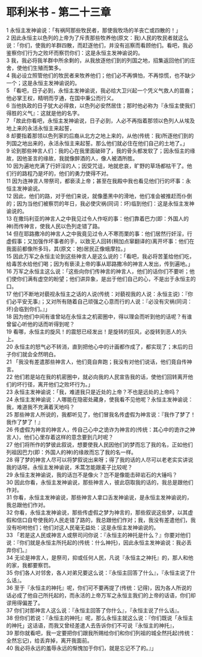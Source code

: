 # 耶利米书 - 第二十三章
  
 1 永恒主发神谕说：「有祸阿那些牧民者，那使我牧场的羊丧亡或四散的！」  
 2 因此永恒主以色列的上帝为了斥责那些牧养他(原文：我)人民的牧民者就这么说：「你们，使我的羊群四散，而赶逐他们，并没有巡察而看顾他们。看吧，我必鉴察你们行为之败坏而察罚你们：这是永恒主发神谕说的。  
 3 我，我必将我羊群中所余剩的，从我放逐他们到的列国之地，招集返回他们的庄舍，使他们生殖而繁多。  
 4 我必设立照管他们的牧民者来牧养他们；他们必不再惧怕，不再惊慌，也不缺少一个；这是永恒主发神谕说的。  
 5 「看吧，日子必到，永恒主发神谕说，我必给大卫兴起一个凭义气救人的苗裔；他必掌王权，精明而亨通，在国中秉公而行义。  
 6 当他执政的日子犹大必得救，以色列必安然居住；那时他必称为『永恒主使我们得胜的义气』：这就是他的名字。  
 7 「故此你看吧，永恒主发神谕说，日子必到，人必不再指着那领以色列人从埃及地上来的永活永恒主来起誓，  
 8 却要指着那领以色列家的后裔从北方之地上来的，从他(传统：我)所逐他们到的列国之地出来的，永活永恒主来起誓。那么他们就必住在他们自己的土地了。」  
 9 论到那些神言人们：我的心在我里面破碎了，我的骨头都发软了；因永恒主的缘故，因他圣言的缘故，我就像醉酒的人，像人被酒所胜。  
 10 因为遍地充满了行奸淫的人；因受咒诅，地就悲哀，旷野的草场都枯干了。他们行的路程乃是坏的，他们的勇力使得不对。  
 11 因为连神言人带祭司，都亵渎上帝；甚至在我殿中我也看见他们行的坏事：永恒主发神谕说。  
 12 因此，他们的路，对于他们来说，就像墨黑中的滑地，他们准会被推赶而仆倒的；因为当他们被察罚的年日，我必使灾祸(同词：坏)临到他们：这是永恒主发神谕说的。  
 13 在撒玛利亚的神言人之中我见过令人作呕的事：他们靠着巴力(即：外国人的神)而传神言，使我人民以色列走错了路。  
 14 但在耶路撒冷的神言人之中我竟见过令人不寒而栗的事：他们居然行奸淫，行虚假事；又加强作坏事者的手，以致无人回转(稍加点窜翻译的)离开坏事：他们在我面前都像所多玛，其(原文：她)居民正像蛾摩拉。」  
 15 因此万军之永恒主论到这些神言人是这么说的：「看吧，我必将苦堇给他们吃，给毒苦水给他们喝；因为有亵渎上帝的事从耶路撒冷的神言人发出，传到遍地。」  
 16 万军之永恒主这么说：「这些向你们传神言的神言人，他们的话你们不要听；他们使你们满有虚空的盼望；他们讲异象，是出于他们自己的心，不是出于永恒主的口。  
 17 他们不断地对藐视永恒主之话的人说(传统：对藐视我的人说：永恒主说)：『你们必平安无事』；又对所有随着自己顽强之心意而行的人说：『必没有灾祸(同词：坏)会临到你们。』」  
 18 因为他们中间有谁曾站在永恒主之机密圈中，得以理会而听到他的话呢？有谁曾留心听他的话而听得到呢？  
 19 看哪，永恒主的旋风！的震怒已经发出！是旋转的狂风，必旋转到恶人的头上。  
 20 永恒主的怒气必不转消，直到把他心中的计画都作成了，都实现了；末后的日子你们就会全然明白。  
 21 「我没有差遣那些神言人，他们竟自奔跑；我没有对他们说话，他们竟自传神言。  
 22 他们若是站在我的机密圈中，就必向我的人民宣告我的话，使他们回转离开他们的坏行径，离开他们之败坏行为。」  
 23 永恒主发神谕说：「我，难道我只是近处的上帝？不也是远处的上帝吗？  
 24 永恒主发神谕说：人哪能在隐密处藏身，使我看不见他呢？永恒主发神谕说：我，难道我不充满着天地吗？  
 25 那些神言人所说的，我都听见了，他们冒我名传虚假为神言说：『我作了梦了！我作了梦了！』  
 26 传虚假为神言的神言人，传自己心中之诡诈为神言的(传统：其心中的诡诈之神言人)，他们心里存着这样的意念要到几时呢？  
 27 他们将所作的梦彼此叙说，想要使我人民因他们的梦而忘了我的名，正如他们列祖因巴力(即：外国人的神)的缘故而忘了我的名一样。  
 28 得了梦的神言人尽可以将梦叙说出来呀；得了我的话的人尽可以老老实实讲说我的话呀。永恒主发神谕说，禾蒿怎能跟麦子比较呢？  
 29 永恒主发神谕说，我的话岂不是像火？岂不是像能击碎岩石的大锤吗？  
 30 因此你看，永恒主发神谕说，那些神言人，彼此窃取我的话的，我总是跟他们作对。  
 31 你看，永恒主发神谕说，那些神言人拿口舌发神谕说，是永恒主发神谕说的，我总跟他们作对。  
 32 你看，永恒主发神谕说，那些传虚假之梦为神言的，那些叙说这些梦，以其虚假和信口自夸使我的人民走错了路的，我总跟他们作对；我，我没有差遣他们，我没有吩咐他们；他们对这人民毫无益处：这是永恒主发神谕说的。  
 33 「若是这人民或神言人或祭司问你说：『永恒主的神托是什么？』你要对他们说：『你们就是永恒主所托起的(传统：什么神托)，因此永恒主发神谕说：我必丢弃你们。』  
 34 无论是神言人，是祭司，抑或任何人民，凡说『永恒主之神托』的，那人和他的家，我都要察罚。  
 35 你们各人对邻舍，各人对弟兄要这么说：『永恒主回答了什么』，『永恒主说了什么话』。  
 36 至于『永恒主的神托』呢，你们可不要再提了(传统：记得)，因为各人所说的话必成了他自己所托起的，而永活的上帝万军之永恒主我们的上帝的话语，你们却谬用得偏差了。  
 37 你们对那神言人这么说：『永恒主回答了你什么』，『永恒主说了什么话』。  
 38 但你们若说：『永恒主的神托』呢，那么永恒主就这么说：『你们既说「永恒主的神托」这话语，而我又曾经差遣人去告诉你们不可说『永恒主的神托』，  
 39 那你就看吧，我一定要把你们跟我所赐给你们和你们列祖的城全然托起(传统：全然忘记)，给丢弃掉，离开我面前。  
 40 我必将永远的羞辱永远的惭愧加于你们，就是忘记不了的。』」